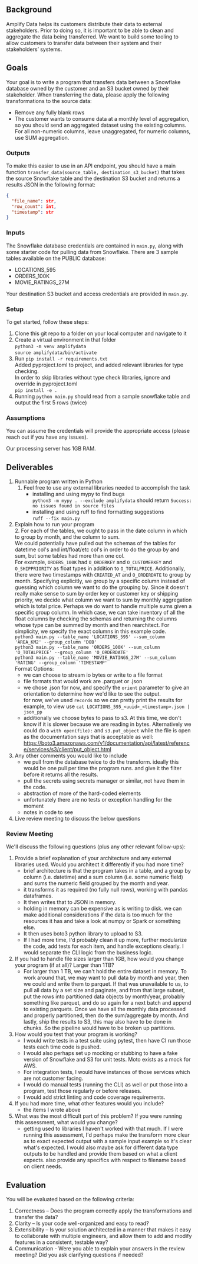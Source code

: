 ## Background

Amplify Data helps its customers distribute their data to external stakeholders. Prior to doing so, it is important to be able to clean and aggregate the data being transferred. We want to build some tooling to allow customers to transfer data between their system and their stakeholders’ systems.

## Goals

Your goal is to write a program that transfers data between a Snowflake database owned by the customer and an S3 bucket owned by their stakeholder. When transferring the data, please apply the following transformations to the source data:

- Remove any fully blank rows
- The customer wants to consume data at a monthly level of aggregation, so you should send an aggregated dataset using the existing columns. For all non-numeric columns, leave unaggregated, for numeric columns, use SUM aggregation.

### Outputs

To make this easier to use in an API endpoint, you should have a main function `transfer_data(source_table, destination_s3_bucket)` that takes the source Snowflake table and the destination S3 bucket and returns a results JSON in the following format:

```json
{
  "file_name": str,
  "row_count": int,
  "timestamp": str
}
```

### Inputs

The Snowflake database credentials are contained in `main.py`, along with some starter code for pulling data from Snowflake.  There are 3 sample tables available on the PUBLIC database:

- LOCATIONS_595
- ORDERS_100K
- MOVIE_RATINGS_27M

Your destination S3 bucket and access credentials are provided in `main.py`.

### Setup

To get started, follow these steps:

1. Clone this git repo to a folder on your local computer and navigate to it
2. Create a virtual environment in that folder  
  ```python3 -m venv amplifydata```  
  ```source amplifydata/bin/activate```  
3. Run `pip install -r requirements.txt`  
  Added pyproject.toml to project, and added relevant libraries for type checking.  
  In order to skip libraries without type check libraries, ignore and override in pyproject.toml  
  ```pip install -e .```  
4. Running `python main.py` should read from a sample snowflake table and output the first 5 rows (twice)  

### Assumptions

You can assume the credentials will provide the appropriate access (please reach out if you have any issues).

Our processing server has 1GB RAM.

## Deliverables

1. Runnable program written in Python
    1. Feel free to use any external libraries needed to accomplish the task
        - installing and using mypy to find bugs  
        ```python3 -m mypy . --exclude amplifydata``` should return `Success: no issues found in source files`  
        - installing and using ruff to find formatting suggestions  
        ```ruff --fix main.py```  
2. Explain how to run your program   
    2. For each of the tables, we ought to pass in the date column in which to group by month, and the column to sum.  
    We could potentially have pulled out the schemas of the tables for datetime col's and int/float/etc col's in order to do the group by and sum, but some tables had more than one col.  
    For example, `ORDERS_100K` had `O_ORDERKEY` and `O_CUSTOMERKEY` and `O_SHIPPRIORITY` as float types in addition to `O_TOTALPRICE`. Additionally, there were two timestamps with `CREATED_AT` and `O_ORDERDATE` to group by month.
    Specifying explicitly, we group by a specific column instead of guessing which column we want to do the grouping by. Since it doesn't really make sense to sum by order key or customer key or shipping priority, we decide what column we want to sum by monthly aggregation which is total price.
    Perhaps we do want to handle multiple sums given a specific group column. In which case, we can take inventory of all the float columns by checking the schemas and returning the columns whose type can be summed by month and then rearchitect. 
    For simplicity, we specify the exact columns in this example code.  
  ```python3 main.py --table_name 'LOCATIONS_595' --sum_column 'AREA_KM2' --group_column 'DOB'```  
  ```python3 main.py --table_name 'ORDERS_100K' --sum_column 'O_TOTALPRICE' --group_column 'O_ORDERDATE'```  
  ```python3 main.py --table_name 'MOVIE_RATINGS_27M' --sum_column 'RATING' --group_column 'TIMESTAMP'```  
    Format Options:  
    - we can choose to stream io bytes or write to a file format  
    - file formats that would work are .parquet or .json  
    - we chose .json for now, and specify the `orient` parameter to give an orientation to determine how we'd like to see the output.  
    for now, we've used `records` so we can pretty print the results
    for example, to view use `cat LOCATIONS_595_<uuid>_<timestamp>.json | json_pp`
    - additionally we choose bytes to pass to s3. At this time, we don't know if it is slower because we are reading in bytes.
    Alternatively we could do a `with open(file):` and `s3.put_object` while the file is open as the documentation says that is acceptable as well:
    https://boto3.amazonaws.com/v1/documentation/api/latest/reference/services/s3/client/put_object.html
3. Any other comments you would like to include  
    - we pull from the database twice to do the transform. ideally this would be one pull per time the program runs. and give it the filter before it returns all the results.  
    - pull the secrets using secrets manager or similar, not have them in the code.  
    - abstraction of more of the hard-coded elements
    - unfortunately there are no tests or exception handling for the moment  
    - notes in code to see  
4. Live review meeting to discuss the below questions

### Review Meeting

We'll discuss the following questions (plus any other relevant follow-ups):

1. Provide a brief explanation of your architecture and any external libraries used. Would you architect it differently if you had more time?
    - brief architecture is that the program takes in a table, and a group by column (i.e. datetime) and a sum column (i.e. some numeric field) and sums the numeric field grouped by the month and year.
    - it transforms it as required (no fully null rows), working with pandas dataframes.
    - It then writes that to JSON in memory.
    - holding in memory can be expensive as is writing to disk. we can make additional considerations if the data is too much for the resources it has and take a look at numpy or Spark or something else.
    - It then uses boto3 python library to upload to S3.
    - If I had more time, I'd probably clean it up more, further modularize the code, add tests for each item, and handle exceptions clearly. I would separate the CLI logic from the business logic.
2. If you had to handle file sizes larger than 1GB, how would you change your program (if at all)? Larger than 1TB?
    - For larger than 1 TB, we can't hold the entire dataset in memory. To work around that, we may want to pull data by month and year, then we could and write them to parquet. 
    If that was unavailable to us, to pull all data by a set size and paginate, and from that large subset, put the rows into partitioned data objects by month/year, probably something like parquet, and do so again for a next batch and append to existing parquets. Once we have all the monthly data processed and properly partitioned, then do the sum/aggregate by month. And lastly, ship the results to S3, this may also have to be done in chunks. So the pipeline would have to be broken up partitions.
3. How would you test that your program is working?
    - I would write tests in a test suite using pytest, then have CI run those tests each time code is pushed.
    - I would also perhaps set up mocking or stubbing to have a fake version of Snowflake and S3 for unit tests. Moto exists as a mock for AWS.
    - For integration tests, I would have instances of those services which are not customer facing.
    - I would do manual tests (running the CLI) as well or put those into a program, test those regularly or before releases.
    - I would add strict linting and code coverage requirements.
4. If you had more time, what other features would you include?
    - the items I wrote above
5. What was the most difficult part of this problem? If you were running this assessment, what would you change?
    - getting used to libraries I haven't worked with that much. If I were running this assessment, I'd perhaps make the transform more clear as to exact expected output with a sample input example so it's clear what's expected. I would also maybe ask for different data type outputs to be handled and provide them based on what a client expects. also provide any specifics with respect to filename based on client needs.

## Evaluation

You will be evaluated based on the following criteria:

1. Correctness – Does the program correctly apply the transformations and transfer the data? 
2. Clarity – Is your code well-organized and easy to read? 
3. Extensibility – Is your solution architected in a manner that makes it easy to collaborate with multiple engineers, and allow them to add and modify features in a consistent, testable way?
4. Communication - Were you able to explain your answers in the review meeting? Did you ask clarifying questions if needed?
